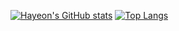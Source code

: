 
  [![Hayeon's GitHub stats](https://github-readme-stats.vercel.app/api?username=hayeon9826&theme=dracula)](https://github.com/hayeon9826/github-readme-stats)
  [![Top Langs](https://github-readme-stats.vercel.app/api/top-langs/?username=hayeon9826&theme=dracula)](https://github.com/hayeon9826/github-readme-stats)



<!---
hayeon9826/hayeon9826 is a ✨ special ✨ repository because its `README.md` (this file) appears on your GitHub profile.
You can click the Preview link to take a look at your changes.
--->
